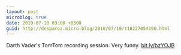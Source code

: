 ```yaml
---
layout: post
microblog: true
date: 2010-07-10 03:00 +0300
guid: http://desparoz.micro.blog/2010/07/10/t18227054190.html
---
```

Darth Vader's TomTom recording session. Very funny. [bit.ly/bzYOJB](http://bit.ly/bzYOJB)
